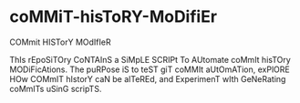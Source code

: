 # coMMiT-hisToRY-MoDifiEr
COMmit HISTorY MOdIfIeR

ThIs rEpoSiTOry CoNTAInS a SiMpLE SCRIPt To AUtomate coMmIt hisTOry MODiFicAtions. The puRPose iS to teST giT coMMIt aUtOmATion, exPlORE HOw COMmIT hIstorY caN be alTeREd, and ExperimenT wIth GeNeRating coMmITs uSinG scripTS.
